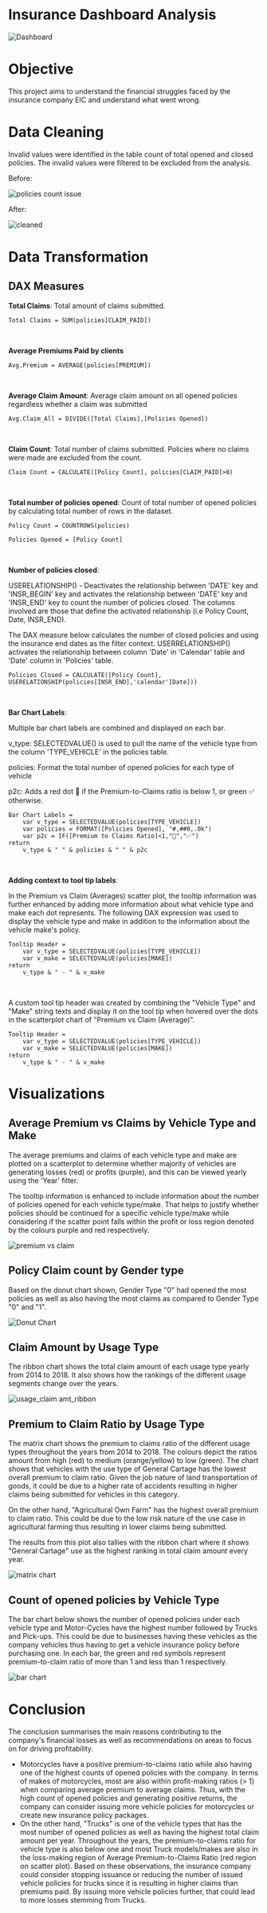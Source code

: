 # Insurance Dashboard Analysis
![Dashboard](https://github.com/bayyangjie/Insurance-Dashboard-Analysis/blob/main/images/dashboard_overall.png)

# Objective
This project aims to understand the financial struggles faced by the insurance company EIC and understand what went wrong. <br>

# Data Cleaning
Invalid values were identified in the table count of total opened and closed policies. The invalid values were filtered to be excluded from the analysis. <br>

Before: <br>

![policies count issue](https://github.com/bayyangjie/Insurance-Dashboard-Analysis/blob/main/images/policies_count.png)

After: <br>

![cleaned](https://github.com/bayyangjie/Insurance-Dashboard-Analysis/blob/main/images/policies_count_cleaned.png)

# Data Transformation

## DAX Measures

**Total Claims**: Total amount of claims submitted.
```dax
Total Claims = SUM(policies[CLAIM_PAID])
```

<br>

**Average Premiums Paid by clients**
```dax
Avg.Premium = AVERAGE(policies[PREMIUM])
```

<br>

**Average Claim Amount**: Average claim amount on all opened policies regardless whether a claim was submitted 
```dax
Avg.Claim_All = DIVIDE([Total Claims],[Policies Opened])
```

<br>

**Claim Count**: Total number of claims submitted. Policies where no claims were made are excluded from the count.
```dax
Claim Count = CALCULATE([Policy Count], policies[CLAIM_PAID]>0)
```
<br>

**Total number of policies opened**: Count of total number of opened policies by calculating total number of rows in the dataset. 
```dax
Policy Count = COUNTROWS(policies)

Policies Opened = [Policy Count]
```
<br>

**Number of policies closed**: <br>

USERELATIONSHIP() - Deactivates the relationship between 'DATE' key and 'INSR_BEGIN' key and activates the relationship between 'DATE' key and 'INSR_END' key to count the number of policies closed. The columns involved are those that define the activated relationship (i.e Policy Count, Date, INSR_END). <br>

The DAX measure below calculates the number of closed policies and using the insurance end dates as the filter context. USERRELATIONSHIP() activates the relationship between column 'Date' in 'Calendar' table and 'Date' column in 'Policies' table.
```dax
Policies Closed = CALCULATE([Policy Count], USERELATIONSHIP(policies[INSR_END],'calendar'[Date]))
```
<br>

**Bar Chart Labels**: <br>

Multiple bar chart labels are combined and displayed on each bar. 

v_type: SELECTEDVALUE() is used to pull the name of the vehicle type from the column 'TYPE_VEHICLE' in the policies table. <br>

policies: Format the total number of opened policies for each type of vehicle <br>

p2c: Adds a red dot 🔴 if the Premium-to-Claims ratio is below 1, or green ✅ otherwise.

```dax
Bar Chart Labels = 
    var v_type = SELECTEDVALUE(policies[TYPE_VEHICLE])
    var policies = FORMAT([Policies Opened], "#,##0,.0k")
    var p2c = IF([Premium to Claims Ratio]<1,"🔴","✅")
return
    v_type & " " & policies & " " & p2c
```

<br>

**Adding context to tool tip labels**: <br>

In the Premium vs Claim (Averages) scatter plot, the tooltip information was further enhanced by adding more information about what vehicle type and make each dot represents. 
The following DAX expression was used to display the vehicle type and make in addition to the information about the vehicle make's policy.
```dax
Tooltip Header = 
    var v_type = SELECTEDVALUE(policies[TYPE_VEHICLE])
    var v_make = SELECTEDVALUE(policies[MAKE])
return
    v_type & " - " & v_make
```

<br>

A custom tool tip header was created by combining the "Vehicle Type" and "Make" string texts and display it on the tool tip when hovered over the dots in the scatterplot chart of "Premium vs Claim (Average)".
```dax
Tooltip Header = 
    var v_type = SELECTEDVALUE(policies[TYPE_VEHICLE])
    var v_make = SELECTEDVALUE(policies[MAKE])
return
    v_type & " - " & v_make
```

# Visualizations

## Average Premium vs Claims by Vehicle Type and Make
The average premiums and claims of each vehicle type and make are plotted on a scatterplot to determine whether majority of vehicles are generating losses (red) or profits (purple), and this can be viewed yearly using the 'Year' filter.

The tooltip information is enhanced to include information about the number of policies opened for each vehicle type/make. That helps to justify whether policies should be continued for a specific vehicle type/make while considering if the scatter point falls within the profit or loss region denoted by the colours purple and red respectively. <br>

![premium vs claim](https://github.com/bayyangjie/Insurance-Dashboard-Analysis/blob/main/images/scatterplot.png)

## Policy Claim count by Gender type
Based on the donut chart shown, Gender Type "0" had opened the most policies as well as also having the most claims as compared to Gender Type "0" and "1". <br>

![Donut Chart](https://github.com/bayyangjie/Insurance-Dashboard-Analysis/blob/main/images/donut%20chart.png)

## Claim Amount by Usage Type
The ribbon chart shows the total claim amount of each usage type yearly from 2014 to 2018. It also shows how the rankings of the different usage segments change over the years. <br>

![usage_claim amt_ribbon](https://github.com/bayyangjie/Insurance-Dashboard-Analysis/blob/main/images/ribbon%20chart.png)

## Premium to Claim Ratio by Usage Type
The matrix chart shows the premium to claims ratio of the different usage types throughout the years from 2014 to 2018. The colours depict the ratios amount from high (red) to medium (orange/yellow) to low (green).
The chart shows that vehicles with the use type of General Cartage has the lowest overall premium to claim ratio. Given the job nature of land transportation of goods, it could be due to a higher rate of accidents resulting in higher claims being submitted for vehicles in this category. 

On the other hand, "Agricultural Own Farm" has the highest overall premium to claim ratio. This could be due to the low risk nature of the use case in agricultural farming thus resulting in lower claims being submitted.

The results from this plot also tallies with the ribbon chart where it shows "General Cartage" use as the highest ranking in total claim amount every year.

![matrix chart](https://github.com/bayyangjie/Insurance-Dashboard-Analysis/blob/main/images/matrix.png)

## Count of opened policies by Vehicle Type
The bar chart below shows the number of opened policies under each vehicle type and Motor-Cycles have the highest number followed by Trucks and Pick-ups. This could be due to businesses having these vehicles as the company vehicles thus having to get a vehicle insurance policy before purchasing one. In each bar, the green and red symbols represent premium-to-claim ratio of more than 1 and less than 1 respectively. <br>

![bar chart](https://github.com/bayyangjie/Insurance-Dashboard-Analysis/blob/main/images/bar%20chart.png)

# Conclusion 
The conclusion summarises the main reasons contributing to the company's financial losses as well as recommendations on areas to focus on for driving profitability.
- Motorcycles have a positive premium-to-claims ratio while also having one of the highest counts of opened policies with the company. In terms of makes of motorcycles, most are also within profit-making ratios (> 1) when comparing average premium to average claims. Thus, with the high count of opened policies and generating positive returns, the company can consider issuing more vehicle policies for motorcycles or create new insurance policy packages.
- On the other hand, "Trucks" is one of the vehicle types that has the most number of opened policies as well as having the highest total claim amount per year. Throughout the years, the premium-to-claims ratio for vehicle type is also below one and most Truck models/makes are also in the loss-making region of Average Premium-to-Claims Ratio (red region on scatter plot). Based on these observations, the insurance company could consider stopping issuance or reducing the number of issued vehicle policies for trucks since it is resulting in higher claims than premiums paid. By issuing more vehicle policies further, that could lead to more losses stemming from Trucks.
